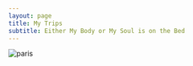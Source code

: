 ```yaml
---
layout: page
title: My Trips
subtitle: Either My Body or My Soul is on the Bed
---
```


![paris](Trips/paris.jpeg "Paris France")
